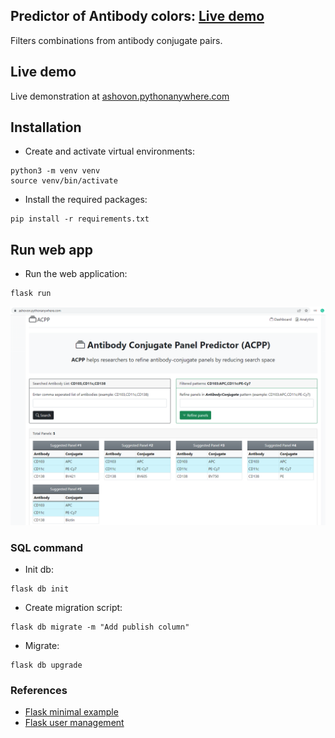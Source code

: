 ## Predictor of Antibody colors: [Live demo](https://ashovon.pythonanywhere.com/)
Filters combinations from antibody conjugate pairs.

## Live demo
Live demonstration at [ashovon.pythonanywhere.com](https://ashovon.pythonanywhere.com/)

## Installation
- Create and activate virtual environments:
```shell
python3 -m venv venv
source venv/bin/activate
```
- Install the required packages:
```shell
pip install -r requirements.txt
```

## Run web app

- Run the web application:

```shell
flask run
```

![alt web app demo](screenshots/dashboard.png)

### SQL command
- Init db:
```shell
flask db init
```
- Create migration script:
```shell
flask db migrate -m "Add publish column"
```
- Migrate:
```shell
flask db upgrade
```
### References

- [Flask minimal example](https://flask.palletsprojects.com/en/2.2.x/quickstart/#a-minimal-application)
- [Flask user management](https://www.digitalocean.com/community/tutorials/how-to-add-authentication-to-your-app-with-flask-login)